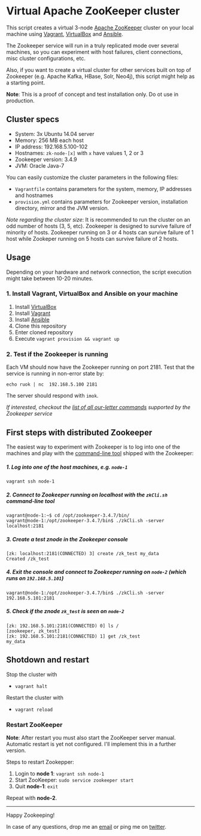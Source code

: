 # Virtual Apache ZooKeeper cluster

This script creates a virtual 3-node [Apache ZooKeeper](http://zookeeper.apache.org/)
cluster on your local machine using [Vagrant](https://www.vagrantup.com/), [VirtualBox](https://www.virtualbox.org/) and [Ansible](http://www.ansible.com/home).

The Zookeeper service will run in a truly replicated mode over several machines, so you can experiment with host failures, client connections, misc cluster configurations, etc.

Also, if you want to create a virtual cluster for other services built on top of Zookeeper (e.g. Apache Kafka, HBase, Solr, Neo4j), this script might help as a starting point.

__Note__: This is a proof of concept and test installation only. Do ot use in production.

## Cluster specs

- System: 3x Ubuntu 14.04 server
- Memory: 256 MB each host
- IP address: 192.168.5.100-102
- Hostnames: `zk-node-[x]` with `x` have values 1, 2 or 3
- Zookeeper version: 3.4.9
- JVM: Oracle Java-7

You can easily customize the cluster parameters in the following files:
- `Vagrantfile` contains parameters for the system, memory, IP addresses and hostnames
- `provision.yml` contains parameters for Zookeeper version, installation directory, mirror and the JVM version.

*Note regarding the cluster size*: It is recommended to run the cluster on an odd number of hosts (3, 5, etc). Zookeeper is designed to survive failure of minority of hosts. Zookeeper running on 3 or 4 hosts can survive failure of 1 host while Zookeper running on 5 hosts can survive failure of 2 hosts.

## Usage

Depending on your hardware and network connection, the script execution might take between 10-20 minutes.

### 1. Install Vagrant, VirtualBox and Ansible on your machine

1. Install [VirtualBox](https://www.virtualbox.org/)
2. Install [Vagrant](https://www.vagrantup.com/)
3. Install [Ansible](https://www.ansible.com/)
4. Clone this repository
5. Enter cloned repository
6. Execute `vagrant provision && vagrant up`

### 2. Test if the Zookeeper is running

Each VM should now have the Zookeeper running on port 2181. Test that the service is running in non-error state by:
```
echo ruok | nc  192.168.5.100 2181
```

The server should respond with `imok`.

*If interested, checkout the [list of all our-letter commands](http://zookeeper.apache.org/doc/current/zookeeperAdmin.html#sc_zkCommands) supported by the Zookeeper service*


## First steps with distributed Zookeeper

The easiest way to experiment with Zookeeper is to log into one of the machines
and play with the [command-line tool](http://zookeeper.apache.org/doc/current/zookeeperStarted.html#sc_ConnectingToZooKeeper) shipped with the Zookeeper:

##### 1. Log into one of the host machines, e.g. `node-1`
```
vagrant ssh node-1
```

##### 2. Connect to Zookeeper running on localhost with the `zkCli.sh` command-line tool
```
vagrant@node-1:~$ cd /opt/zookeeper-3.4.7/bin/
vagrant@node-1:/opt/zookeeper-3.4.7/bin$ ./zkCli.sh -server localhost:2181
```

##### 3. Create a test znode in the Zookeeper console
```
[zk: localhost:2181(CONNECTED) 3] create /zk_test my_data
Created /zk_test
```

##### 4. Exit the console and connect to Zookeeper running on `node-2` (which runs on `192.168.5.101`)
```
vagrant@node-1:/opt/zookeeper-3.4.7/bin$ ./zkCli.sh -server 192.168.5.101:2181
```

##### 5. Check if the znode `zk_test` is seen on `node-2`
```
[zk: 192.168.5.101:2181(CONNECTED) 0] ls /
[zookeeper, zk_test]
[zk: 192.168.5.101:2181(CONNECTED) 1] get /zk_test
my_data
```

## Shotdown and restart

Stop the cluster with

- `vagrant halt`

Restart the cluster with 

- `vagrant reload`


### Restart ZooKeeper

__Note__: After restart you must also start the ZooKeeper server manual. Automatic restart is yet not configured. I'll implement this in a further version.

Steps to restart Zookepper:

1. Login to **node 1**: `vagrant ssh node-1`
2. Start ZooKeeper: `sudo service zookeeper start`
3. Quit **node-1**: `exit`

Repeat with **node-2**.

---

Happy Zookeeping!

In case of any questions, drop me an [email](mailto://marcel.krcah@gmail.com) or ping me on [twitter](http://twitter.com/mkrcah).
